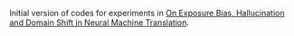 Initial version of codes for experiments in [On Exposure Bias, Hallucination and Domain Shift in Neural Machine Translation](https://arxiv.org/abs/2005.03642).


